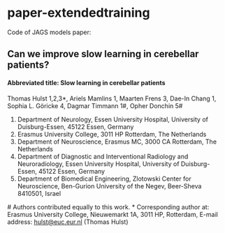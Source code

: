 # paper-extendedtraining
Code of JAGS models paper: 

## Can we improve slow learning in cerebellar patients?
#### Abbreviated title: Slow learning in cerebellar patients 

Thomas Hulst 1,2,3*, Ariels Mamlins 1, Maarten Frens 3, Dae-In Chang 1, Sophia L. Göricke 4, Dagmar Timmann 1#, Opher Donchin 5#

1. Department of Neurology, Essen University Hospital, University of Duisburg-Essen, 45122 Essen, Germany
2. Erasmus University College, 3011 HP Rotterdam, The Netherlands
3. Department of Neuroscience, Erasmus MC, 3000 CA Rotterdam, The Netherlands
4. Department of Diagnostic and Interventional Radiology and Neuroradiology, Essen University Hospital, University of Duisburg-Essen, 45122 Essen, Germany
5. Department of Biomedical Engineering, Zlotowski Center for Neuroscience, Ben-Gurion University of the Negev, Beer-Sheva 8410501, Israel

\# Authors contributed equally to this work. 
\* Corresponding author at: Erasmus University College, Nieuwemarkt 1A, 3011 HP, Rotterdam, E-mail address: hulst@euc.eur.nl (Thomas Hulst)


